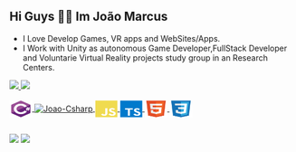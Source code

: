 ## Hi Guys 🙋‍♂️  Im João Marcus

 * I Love Develop Games, VR apps and WebSites/Apps.
 * I Work with Unity as autonomous Game Developer,FullStack Developer and Voluntarie Virtual Reality projects study group in an Research Centers.
<div>
  <a href="https://github.com/joaomarcus75">
  <img height="180em" src="https://github-readme-stats.vercel.app/api?username=joaomarcus75&show_icons=true&theme=dracula&include_all_commits=true&count_private=true"/>
  <img height="180em" src="https://github-readme-stats.vercel.app/api/top-langs/?username=joaomarcus75&layout=compact&langs_count=7&theme=dracula"/>
</div>
  <div style="display: inline_block " ><br>
  <img align="center" alt="Joao-Csharp" height="30" width="40" src="https://raw.githubusercontent.com/devicons/devicon/master/icons/csharp/csharp-original.svg">
  <img align="center" alt="Joao-Csharp" height="30" width="40" src="https://www.google.com/search?q=unity+logo&rlz=1C1GCEU_pt-BRBR1013BR1013&sxsrf=ALiCzsYtrWM2ZKZHumaYQPreb8osCsxN6Q:1663671458033&source=lnms&tbm=isch&sa=X&ved=2ahUKEwjvrZ2Sm6P6AhXYH7kGHaUNCp8Q_AUoAXoECAEQAw&biw=1280&bih=520&dpr=1.5#imgrc=zKbz1Ex5yLu6sM">
  <img align="center" alt="Joao-Js" height="30" width="40" src="https://raw.githubusercontent.com/devicons/devicon/master/icons/javascript/javascript-plain.svg">
  <img align="center" alt="Joao-Ts" height="30" width="40" src="https://raw.githubusercontent.com/devicons/devicon/master/icons/typescript/typescript-plain.svg">
  <img align="center" alt="Joao-HTML" height="30" width="40" src="https://raw.githubusercontent.com/devicons/devicon/master/icons/html5/html5-original.svg">
  <img align="center" alt="Joao-CSS" height="30" width="40" src="https://raw.githubusercontent.com/devicons/devicon/master/icons/css3/css3-original.svg">
  
  

  ##
 
<div> 
 
  <a href = "mailto:joaomarcus75@gmail.com"><img src="https://img.shields.io/badge/-Gmail-%23333?style=for-the-badge&logo=gmail&logoColor=white" target="_blank"></a>
  <a href="https://www.linkedin.com/in/jo%C3%A3o-marcus-ferreira-981813159/" target="_blank"><img src="https://img.shields.io/badge/-LinkedIn-%230077B5?style=for-the-badge&logo=linkedin&logoColor=white" target="_blank"></a> 
 
 
</div>
